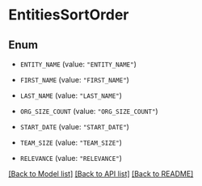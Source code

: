 # EntitiesSortOrder

## Enum


* `ENTITY_NAME` (value: `"ENTITY_NAME"`)

* `FIRST_NAME` (value: `"FIRST_NAME"`)

* `LAST_NAME` (value: `"LAST_NAME"`)

* `ORG_SIZE_COUNT` (value: `"ORG_SIZE_COUNT"`)

* `START_DATE` (value: `"START_DATE"`)

* `TEAM_SIZE` (value: `"TEAM_SIZE"`)

* `RELEVANCE` (value: `"RELEVANCE"`)


[[Back to Model list]](../README.md#documentation-for-models) [[Back to API list]](../README.md#documentation-for-api-endpoints) [[Back to README]](../README.md)


